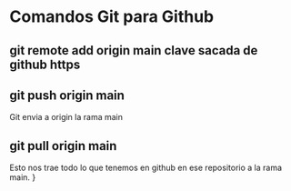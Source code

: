 # Comandos Git para Github

## git remote add origin main **clave sacada de github https**

## git push origin main

Git envia a origin la rama main

## git pull origin main

Esto nos trae todo lo que tenemos en github en ese repositorio a la rama main.
}
